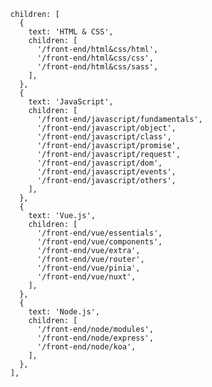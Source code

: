       children: [
        {
          text: 'HTML & CSS',
          children: [
            '/front-end/html&css/html',
            '/front-end/html&css/css',
            '/front-end/html&css/sass',
          ],
        },
        {
          text: 'JavaScript',
          children: [
            '/front-end/javascript/fundamentals',
            '/front-end/javascript/object',
            '/front-end/javascript/class',
            '/front-end/javascript/promise',
            '/front-end/javascript/request',
            '/front-end/javascript/dom',
            '/front-end/javascript/events',
            '/front-end/javascript/others',
          ],
        },
        {
          text: 'Vue.js',
          children: [
            '/front-end/vue/essentials',
            '/front-end/vue/components',
            '/front-end/vue/extra',
            '/front-end/vue/router',
            '/front-end/vue/pinia',
            '/front-end/vue/nuxt',
          ],
        },
        {
          text: 'Node.js',
          children: [
            '/front-end/node/modules',
            '/front-end/node/express',
            '/front-end/node/koa',
          ],
        },
      ],

